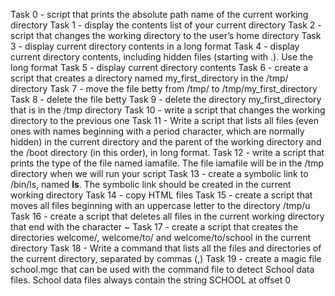 Task 0 - script that prints the absolute path name of the current working directory
Task 1 - display the contents list of your current directory
Task 2 - script that changes the working directory to the user’s home directory
Task 3 - display current directory contents in a long format
Task 4 - display current directory contents, including hidden files (starting with .). Use the long format
Task 5 - display current directory contents
Task 6 - create a script that creates a directory named my_first_directory in the /tmp/ directory
Task 7 - move the file betty from /tmp/ to /tmp/my_first_directory
Task 8 - delete the file betty
Task 9 - delete the directory my_first_directory that is in the /tmp directory
Task 10 - write a script that changes the working directory to the previous one
Task 11 - Write a script that lists all files (even ones with names beginning with a period character, which are normally hidden) in the current directory and the parent of the working directory and the /boot directory (in this order), in long format.
Task 12 - write a script that prints the type of the file named iamafile. The file iamafile will be in the /tmp directory when we will run your script
Task 13 - create a symbolic link to /bin/ls, named __ls__. The symbolic link should be created in the current working directory
Task 14 - copy HTML files
Task 15 - create a script that moves all files beginning with an uppercase letter to the directory /tmp/u
Task 16 - create a script that deletes all files in the current working directory that end with the character ~
Task 17 - create a script that creates the directories welcome/, welcome/to/ and welcome/to/school in the current directory
Task 18 - Write a command that lists all the files and directories of the current directory, separated by commas (,)
Task 19 - create a magic file school.mgc that can be used with the command file to detect School data files. School data files always contain the string SCHOOL at offset 0
